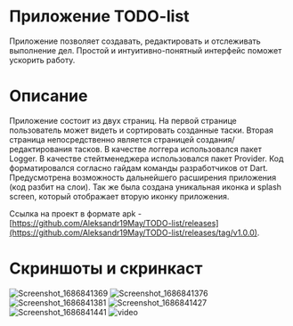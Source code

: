 # Приложение TODO-list

Приложение позволяет создавать, редактировать и отслеживать выполнение дел. 
Простой и интуитивно-понятный интерфейс поможет ускорить работу.


# Описание

Приложение состоит из двух страниц. На первой странице пользователь может видеть и сортировать созданные таски. 
Вторая страница непосредственно является страницей создания/редактирования тасков. 
В качестве логгера использовался пакет Logger. В качестве стейтменеджера использовался пакет Provider. Код форматировался согласно гайдам команды разработчиков от Dart. Предусмотрена возможность дальнейшего расширения приложения (код разбит на слои). Так же была создана уникальная иконка и splash screen, который отображает вторую иконку приложения. 


Ссылка на проект в формате apk - [https://github.com/Aleksandr19May/TODO-list/releases](https://github.com/Aleksandr19May/TODO-list/releases/tag/v1.0.0).

# Скриншоты и скринкаст
![Screenshot_1686841369](https://github.com/Aleksandr19May/TODO-list/assets/116716020/23ab371f-fd33-4222-8241-d4aba2858961)
![Screenshot_1686841376](https://github.com/Aleksandr19May/TODO-list/assets/116716020/6f078c6b-ac51-4011-b696-17740fa6321e)
![Screenshot_1686841381](https://github.com/Aleksandr19May/TODO-list/assets/116716020/b5b15b0f-765f-406e-bd87-045b6583337e)
![Screenshot_1686841427](https://github.com/Aleksandr19May/TODO-list/assets/116716020/63732b4f-0a74-428b-9cf3-7ba06e879364)
![Screenshot_1686841441](https://github.com/Aleksandr19May/TODO-list/assets/116716020/02ce5b4a-7c8c-4d72-9465-78742b7da92e)
![video](https://github.com/Aleksandr19May/TODO-list/assets/116716020/8ea9e52d-f242-4563-9dd4-d6809484a2ea)

